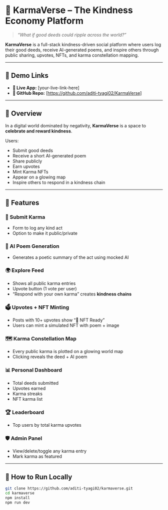 # 🌟 KarmaVerse – The Kindness Economy Platform

> _“What if good deeds could ripple across the world?”_

**KarmaVerse** is a full-stack kindness-driven social platform where users log their good deeds, receive AI-generated poems, and inspire others through public sharing, upvotes, NFTs, and karma constellation mapping.

---

## 🚀 Demo Links

- **🔗 Live App:** [your-live-link-here]
- **🧠 GitHub Repo:** [https://github.com/aditi-tyagi02/KarmaVerse]

---

## 🧠 Overview

In a digital world dominated by negativity, **KarmaVerse** is a space to **celebrate and reward kindness**.

Users:
- Submit good deeds
- Receive a short AI-generated poem
- Share publicly
- Earn upvotes
- Mint Karma NFTs
- Appear on a glowing map
- Inspire others to respond in a kindness chain

---

## 🌟 Features

### 📝 Submit Karma
- Form to log any kind act
- Option to make it public/private

### 🤖 AI Poem Generation
- Generates a poetic summary of the act using mocked AI

### 🌍 Explore Feed
- Shows all public karma entries
- Upvote button (1 vote per user)
- “Respond with your own karma” creates **kindness chains**

### 🗳 Upvotes + NFT Minting
- Posts with 10+ upvotes show “🌟 NFT Ready”
- Users can mint a simulated NFT with poem + image

### 🗺 Karma Constellation Map
- Every public karma is plotted on a glowing world map
- Clicking reveals the deed + AI poem

### 📊 Personal Dashboard
- Total deeds submitted
- Upvotes earned
- Karma streaks
- NFT karma list

### 🏆 Leaderboard
- Top users by total karma upvotes

### 🛡 Admin Panel
- View/delete/toggle any karma entry
- Mark karma as featured

---

## 🧰 How to Run Locally

```bash
git clone https://github.com/aditi-tyagi02/karmaverse.git
cd karmaverse
npm install
npm run dev

